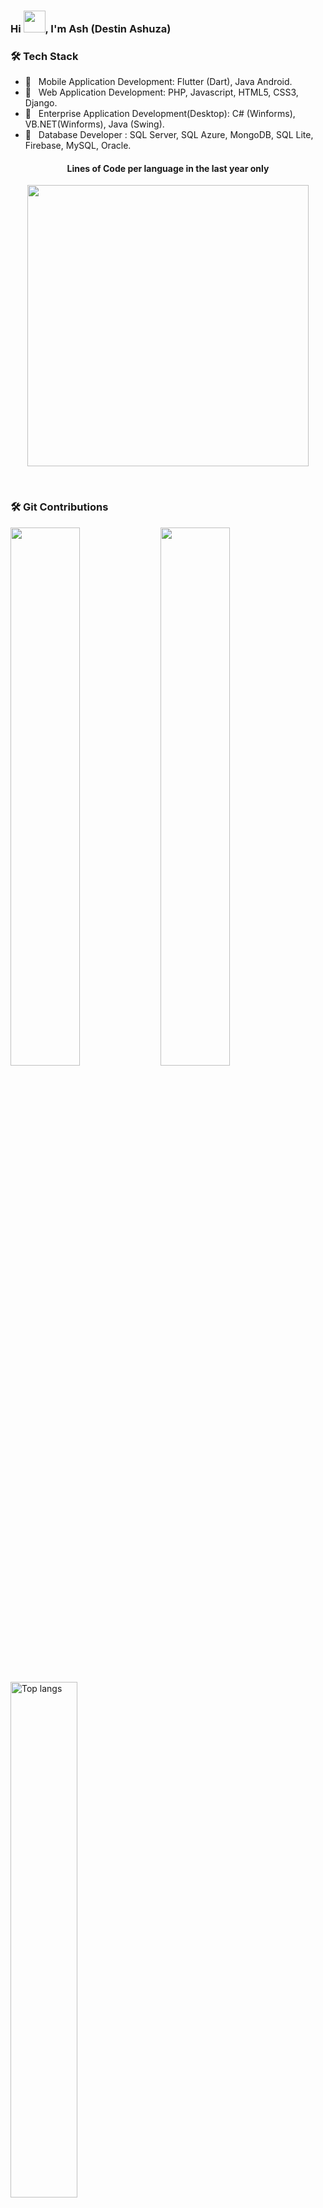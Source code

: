 ### Hi <img src="https://media.giphy.com/media/hvRJCLFzcasrR4ia7z/giphy.gif" width="35">, I'm Ash (Destin Ashuza)

<h3>🛠 Tech Stack</h3>

- 💼 &nbsp; Mobile Application Development: Flutter (Dart), Java Android.
- 💼 &nbsp; Web Application Development: PHP, Javascript, HTML5, CSS3, Django.
- 💼 &nbsp; Enterprise Application Development(Desktop): C# (Winforms), VB.NET(Winforms), Java (Swing).
- 💼 &nbsp; Database Developer : SQL Server, SQL Azure, MongoDB, SQL Lite, Firebase, MySQL, Oracle.
  <br/>

<h4 align="center">Lines of Code per language in the last year only</h4>
<p align="center">
	<img width="450em" src="https://api.githubtrends.io/user/svg/AshDest/langs?time_range=one_year&include_private=True&loc_metric=changed&theme=dark">
</p>
<br/>
<h3><align=center>🛠 Git Contributions</h3>
<img align="left" width="47%" src="https://github-readme-stats.vercel.app/api?username=AshDest&theme=tokyonight" />
<img align="letf" width="47%" src="https://github-readme-stats.vercel.app/api/top-langs/?username=AshDest&theme=tokyonight&layout=compact" />
<br/>

<p>
  <img
    width="46%"
    alt="Top langs"
    src="https://github-readme-streak-stats.herokuapp.com/?user=AshDest&theme=black-ice&hide_border=true&stroke=0000&background=060A0CD0"/>
</p> 
  
<br/>
  
<br/>
<p align="center">
  <img
    align="center"
    width="100%"
    alt="GitHub Streak Stats"
    src="https://github-profile-trophy.vercel.app/?username=AshDest&theme=onedark"
  />
 </p>

[![AshDest's github activity graph](https://activity-graph.herokuapp.com/graph?username=AshDest&bg_color=0D1117&color=5BCDEC&line=5BCDEC&point=FFFFFF&area=true&hide_border=true)](https://github.com/AshDest/github-readme-activity-graph)
<br/>
<br/>
<img src="https://komarev.com/ghpvc/?username=AshDest&label=Profile%20views&color=0e75b6&style=plastic" alt="AshDest" />
<br/>
